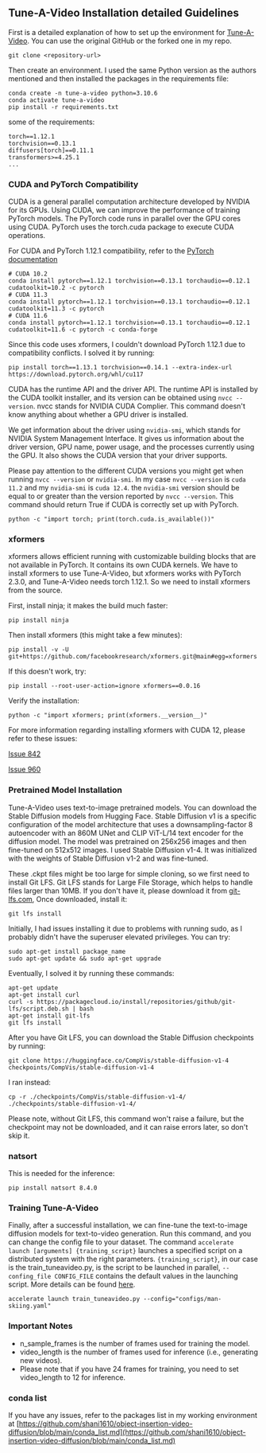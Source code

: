 ## Tune-A-Video Installation detailed Guidelines

First is a detailed explanation of how to set up the environment for [Tune-A-Video](https://github.com/showlab/Tune-A-Video). You can use the original GitHub or the forked one in my repo.

```
git clone <repository-url>
```

Then create an environment. I used the same Python version as the authors mentioned and then installed the packages in the requirements file:

```
conda create -n tune-a-video python=3.10.6
conda activate tune-a-video
pip install -r requirements.txt
```

some of the requirements:
```
torch==1.12.1
torchvision==0.13.1
diffusers[torch]==0.11.1
transformers>=4.25.1
...
```

### CUDA and PyTorch Compatibility
CUDA is a general parallel computation architecture developed by NVIDIA for its GPUs. Using CUDA, we can improve the performance of training PyTorch models. The PyTorch code runs in parallel over the GPU cores using CUDA. PyTorch uses the torch.cuda package to execute CUDA operations.

For CUDA and PyTorch 1.12.1 compatibility, refer to the
[PyTorch documentation](https://pytorch.org/get-started/previous-versions/#v1121)
```
# CUDA 10.2
conda install pytorch==1.12.1 torchvision==0.13.1 torchaudio==0.12.1 cudatoolkit=10.2 -c pytorch
# CUDA 11.3
conda install pytorch==1.12.1 torchvision==0.13.1 torchaudio==0.12.1 cudatoolkit=11.3 -c pytorch
# CUDA 11.6
conda install pytorch==1.12.1 torchvision==0.13.1 torchaudio==0.12.1 cudatoolkit=11.6 -c pytorch -c conda-forge
```
Since this code uses xformers, I couldn't download PyTorch 1.12.1 due to compatibility conflicts. I solved it by running:

```
pip install torch==1.13.1 torchvision==0.14.1 --extra-index-url https://download.pytorch.org/whl/cu117
```

CUDA has the runtime API and the driver API. The runtime API is installed by the CUDA toolkit installer, and its version can be obtained using ```nvcc --version```. 
nvcc stands for NVIDIA CUDA Complier. This command doesn't know anything about whether a GPU driver is installed. 

We get information about the driver using  ```nvidia-smi```, which stands for NVIDIA System Management Interface. It gives us information about the driver version, GPU name, power usage, and the processes currently using the GPU. It also shows the CUDA version that your driver supports.

Please pay attention to the different CUDA versions you might get when running ```nvcc --version``` or ```nvidia-smi```.
In my case ```nvcc --version``` is ```cuda 11.2``` and my ```nvidia-smi``` is ```cuda 12.4```. 
the ```nvidia-smi``` version should be equal to or greater than the version reported by ```nvcc --version```.
This command should return True if CUDA is correctly set up with PyTorch.
```
python -c "import torch; print(torch.cuda.is_available())"
```

### xformers
xformers allows efficient running with customizable building blocks that are not available in PyTorch. It contains its own CUDA kernels. We have to install xformers to use Tune-A-Video, but xformers works with PyTorch 2.3.0, and Tune-A-Video needs torch 1.12.1. So we need to install xformers from the source.

First, install ninja; it makes the build much faster:
```
pip install ninja
```
Then install xformers (this might take a few minutes):

```
pip install -v -U git+https://github.com/facebookresearch/xformers.git@main#egg=xformers
```
If this doesn't work, try:

```
pip install --root-user-action=ignore xformers==0.0.16
```
Verify the installation:

```
python -c "import xformers; print(xformers.__version__)"
```
For more information regarding installing xformers with CUDA 12, please refer to these issues:

[Issue 842](https://github.com/facebookresearch/xformers/issues/842)

[Issue 960](https://github.com/facebookresearch/xformers/issues/960)

### Pretrained Model Installation

Tune-A-Video uses text-to-image pretrained models. You can download the Stable Diffusion models from Hugging Face. Stable Diffusion v1 is a specific configuration of the model architecture that uses a downsampling-factor 8 autoencoder with an 860M UNet and CLIP ViT-L/14 text encoder for the diffusion model. The model was pretrained on 256x256 images and then fine-tuned on 512x512 images. I used Stable Diffusion v1-4. It was initialized with the weights of Stable Diffusion v1-2 and was fine-tuned.

These .ckpt files might be too large for simple cloning, so we first need to install Git LFS. Git LFS stands for Large File Storage, which helps to handle files larger than 10MB. If you don't have it, please download it from [git-lfs.com](https://git-lfs.com/),
Once downloaded, install it:
 ```
git lfs install
```
Initially, I had issues installing it due to problems with running sudo, as I probably didn't have the superuser elevated privileges. You can try:
```
sudo apt-get install package_name
sudo apt-get update && sudo apt-get upgrade
```
Eventually, I solved it by running these commands:
```
apt-get update
apt-get install curl
curl -s https://packagecloud.io/install/repositories/github/git-lfs/script.deb.sh | bash
apt-get install git-lfs
git lfs install
```

After you have Git LFS, you can download the Stable Diffusion checkpoints by running:

```
git clone https://huggingface.co/CompVis/stable-diffusion-v1-4 checkpoints/CompVis/stable-diffusion-v1-4
```
I ran instead:

```
cp -r ./checkpoints/CompVis/stable-diffusion-v1-4/ ./checkpoints/stable-diffusion-v1-4/ 
```
Please note, without Git LFS, this command won't raise a failure, but the checkpoint may not be downloaded, and it can raise errors later, so don't skip it.


### natsort 
This is needed for the inference:

```
pip install natsort 8.4.0
```

### Training Tune-A-Video
Finally, after a successful installation, we can fine-tune the text-to-image diffusion models for text-to-video generation. Run this command, and you can change the config file to your dataset. The command  ```accelerate launch [arguments] {training_script}``` launches a specified script on a distributed system with the right parameters. 
```{training_script}```, in our case is the train_tuneavideo.py, is the script to be launched in parallel,  ```--confing_file CONFIG_FILE``` contains the default values in the launching script. More details can be found [here](https://huggingface.co/docs/accelerate/package_reference/cli#accelerate-launch). 
```
accelerate launch train_tuneavideo.py --config="configs/man-skiing.yaml"
```

### Important Notes
* n_sample_frames is the number of frames used for training the model.
* video_length is the number of frames used for inference (i.e., generating new videos).
* Please note that if you have 24 frames for training, you need to set video_length to 12 for inference.

### conda list 
If you have any issues, refer to the packages list in my working environment at [https://github.com/shani1610/object-insertion-video-diffusion/blob/main/conda_list.md](https://github.com/shani1610/object-insertion-video-diffusion/blob/main/conda_list.md) 
